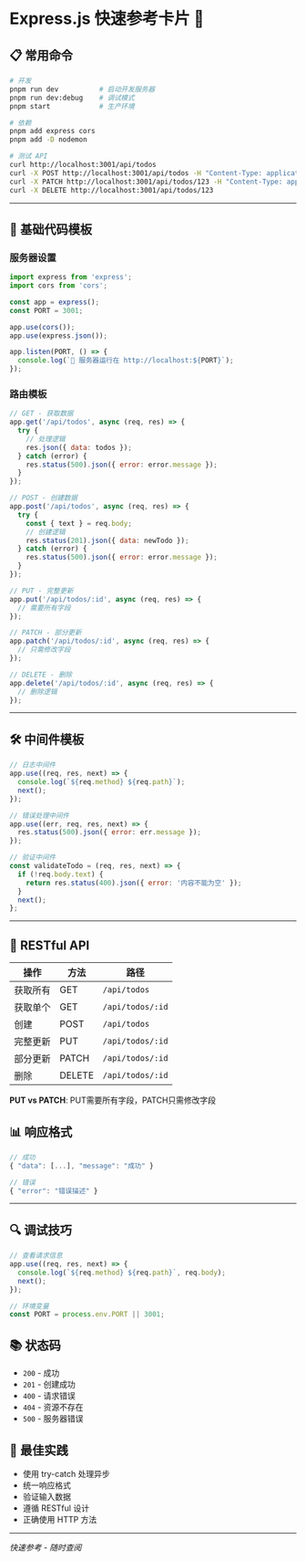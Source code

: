# Express.js 快速参考卡片 🚀

## 📋 常用命令

```bash
# 开发
pnpm run dev          # 启动开发服务器
pnpm run dev:debug    # 调试模式
pnpm start            # 生产环境

# 依赖
pnpm add express cors
pnpm add -D nodemon

# 测试 API
curl http://localhost:3001/api/todos
curl -X POST http://localhost:3001/api/todos -H "Content-Type: application/json" -d '{"text": "任务"}'
curl -X PATCH http://localhost:3001/api/todos/123 -H "Content-Type: application/json" -d '{"completed": true}'
curl -X DELETE http://localhost:3001/api/todos/123
```

---

## 🔧 基础代码模板

### 服务器设置
```javascript
import express from 'express';
import cors from 'cors';

const app = express();
const PORT = 3001;

app.use(cors());
app.use(express.json());

app.listen(PORT, () => {
  console.log(`🚀 服务器运行在 http://localhost:${PORT}`);
});
```

### 路由模板
```javascript
// GET - 获取数据
app.get('/api/todos', async (req, res) => {
  try {
    // 处理逻辑
    res.json({ data: todos });
  } catch (error) {
    res.status(500).json({ error: error.message });
  }
});

// POST - 创建数据
app.post('/api/todos', async (req, res) => {
  try {
    const { text } = req.body;
    // 创建逻辑
    res.status(201).json({ data: newTodo });
  } catch (error) {
    res.status(500).json({ error: error.message });
  }
});

// PUT - 完整更新
app.put('/api/todos/:id', async (req, res) => {
  // 需要所有字段
});

// PATCH - 部分更新
app.patch('/api/todos/:id', async (req, res) => {
  // 只需修改字段
});

// DELETE - 删除
app.delete('/api/todos/:id', async (req, res) => {
  // 删除逻辑
});
```

---

## 🛠️ 中间件模板

```javascript
// 日志中间件
app.use((req, res, next) => {
  console.log(`${req.method} ${req.path}`);
  next();
});

// 错误处理中间件
app.use((err, req, res, next) => {
  res.status(500).json({ error: err.message });
});

// 验证中间件
const validateTodo = (req, res, next) => {
  if (!req.body.text) {
    return res.status(400).json({ error: '内容不能为空' });
  }
  next();
};
```

---

## 🔄 RESTful API

| 操作 | 方法 | 路径 |
|------|------|------|
| 获取所有 | GET | `/api/todos` |
| 获取单个 | GET | `/api/todos/:id` |
| 创建 | POST | `/api/todos` |
| 完整更新 | PUT | `/api/todos/:id` |
| 部分更新 | PATCH | `/api/todos/:id` |
| 删除 | DELETE | `/api/todos/:id` |

**PUT vs PATCH**: PUT需要所有字段，PATCH只需修改字段

## 📊 响应格式

```javascript
// 成功
{ "data": [...], "message": "成功" }

// 错误  
{ "error": "错误描述" }
```

---

## 🔍 调试技巧

```javascript
// 查看请求信息
app.use((req, res, next) => {
  console.log(`${req.method} ${req.path}`, req.body);
  next();
});

// 环境变量
const PORT = process.env.PORT || 3001;
```

## 📚 状态码

- `200` - 成功
- `201` - 创建成功  
- `400` - 请求错误
- `404` - 资源不存在
- `500` - 服务器错误

## 🎯 最佳实践

- 使用 try-catch 处理异步
- 统一响应格式
- 验证输入数据
- 遵循 RESTful 设计
- 正确使用 HTTP 方法

---

*快速参考 - 随时查阅* 